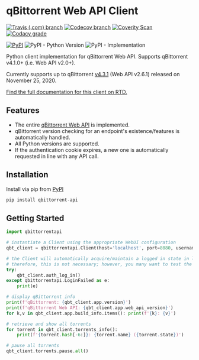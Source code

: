 qBittorrent Web API Client
================================
[![Travis (.com) branch](https://img.shields.io/travis/com/rmartin16/qbittorrent-api/master?style=flat-square)](https://travis-ci.com/github/rmartin16/qbittorrent-api)
[![Codecov branch](https://img.shields.io/codecov/c/gh/rmartin16/qbittorrent-api/master?style=flat-square)](https://codecov.io/gh/rmartin16/qbittorrent-api)
[![Coverity Scan](https://img.shields.io/coverity/scan/21227?style=flat-square)](https://scan.coverity.com/projects/rmartin16-qbittorrent-api)
[![Codacy grade](https://img.shields.io/codacy/grade/e924396ef8e54d918ed4c093834f3708?style=flat-square)](https://app.codacy.com/manual/rmartin16/qbittorrent-api/dashboard)

[![PyPI](https://img.shields.io/pypi/v/qbittorrent-api?style=flat-square)](https://pypi.org/project/qbittorrent-api/) 
![PyPI - Python Version](https://img.shields.io/pypi/pyversions/qbittorrent-api?style=flat-square)
![PyPI - Implementation](https://img.shields.io/pypi/implementation/qbittorrent-api?style=flat-square)

Python client implementation for qBittorrent Web API. Supports qBittorrent v4.1.0+ (i.e. Web API v2.0+).

Currently supports up to qBittorrent [v4.3.1](https://github.com/qbittorrent/qBittorrent/releases/tag/release-4.3.1) (Web API v2.6.1) released on November 25, 2020.

[Find the full documentation for this client on RTD.](https://qbittorrent-api.readthedocs.io/)

Features
------------
* The entire [qBittorrent Web API](https://github.com/qbittorrent/qBittorrent/wiki/WebUI-API-(qBittorrent-4.1)) is implemented.
* qBittorrent version checking for an endpoint's existence/features is automatically handled.
* All Python versions are supported.
* If the authentication cookie expires, a new one is automatically requested in line with any API call.

Installation
------------
Install via pip from [PyPI](https://pypi.org/project/qbittorrent-api/)
```bash
pip install qbittorrent-api
```

Getting Started
---------------
```python
import qbittorrentapi

# instantiate a Client using the appropriate WebUI configuration
qbt_client = qbittorrentapi.Client(host='localhost', port=8080, username='admin', password='adminadmin')

# the Client will automatically acquire/maintain a logged in state in line with any request.
# therefore, this is not necessary; however, you many want to test the provided login credentials.
try:
    qbt_client.auth_log_in()
except qbittorrentapi.LoginFailed as e:
    print(e)

# display qBittorrent info
print(f'qBittorrent: {qbt_client.app.version}')
print(f'qBittorrent Web API: {qbt_client.app.web_api_version}')
for k,v in qbt_client.app.build_info.items(): print(f'{k}: {v}')

# retrieve and show all torrents
for torrent in qbt_client.torrents_info():
    print(f'{torrent.hash[-6:]}: {torrent.name} ({torrent.state})')

# pause all torrents
qbt_client.torrents.pause.all()
```
